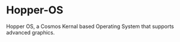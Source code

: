 Hopper-OS
=========

Hopper OS, a Cosmos Kernal based Operating System that supports advanced graphics.
